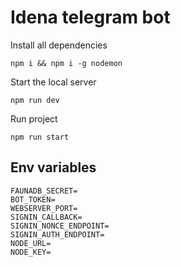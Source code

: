 # Idena telegram bot

Install all dependencies

`npm i && npm i -g nodemon`

Start the local server

`npm run dev`

Run project

```
npm run start
```

## Env variables

```
FAUNADB_SECRET=
BOT_TOKEN=
WEBSERVER_PORT=
SIGNIN_CALLBACK=
SIGNIN_NONCE_ENDPOINT=
SIGNIN_AUTH_ENDPOINT=
NODE_URL=
NODE_KEY=
```
